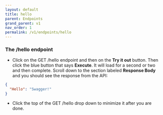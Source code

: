 ```yaml
---
layout: default
title: hello
parent: Endpoints
grand_parent: v1
nav_order: 1
permalink: /v1/endpoints/hello
---
```


### The /hello endpoint

- Click on the GET /hello endpoint and then on the **Try it out** button.  Then click the blue button that says **Execute**.  It will load for a second or two and then complete.  Scroll down to the section labeled **Response Body** and you should see the response from the API:

```json
{
  "Hello": "Swagger!"
}
```

- Click the top of the GET /hello drop down to minimize it after you are done.